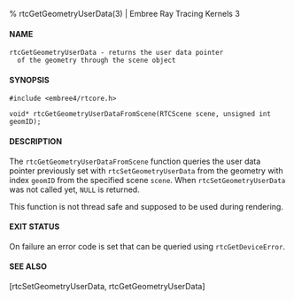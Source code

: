 % rtcGetGeometryUserData(3) | Embree Ray Tracing Kernels 3

#### NAME

    rtcGetGeometryUserData - returns the user data pointer
      of the geometry through the scene object

#### SYNOPSIS

    #include <embree4/rtcore.h>

    void* rtcGetGeometryUserDataFromScene(RTCScene scene, unsigned int geomID);

#### DESCRIPTION

The `rtcGetGeometryUserDataFromScene` function queries the user data
pointer previously set with `rtcSetGeometryUserData` from the geometry
with index `geomID` from the specified scene `scene`. When
`rtcSetGeometryUserData` was not called yet, `NULL` is returned.

This function is not thread safe and supposed to be used during rendering.

#### EXIT STATUS

On failure an error code is set that can be queried using
`rtcGetDeviceError`.

#### SEE ALSO

[rtcSetGeometryUserData, rtcGetGeometryUserData]
